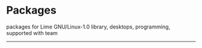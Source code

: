 # Packages
packages for Lime GNU/Linux-1.0 library, desktops, programming, supported with team

------------------------------------------------------------------------------------------------------------------------------------------------------------------
